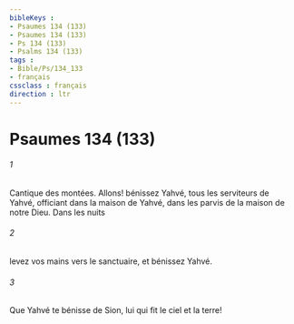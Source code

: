 ```yaml
---
bibleKeys : 
- Psaumes 134 (133)
- Psaumes 134 (133)
- Ps 134 (133)
- Psalms 134 (133)
tags : 
- Bible/Ps/134_133
- français
cssclass : français
direction : ltr
---
```


# Psaumes 134 (133)

###### 1
Cantique des montées. Allons! bénissez Yahvé, tous les serviteurs de Yahvé, officiant dans la maison de Yahvé, dans les parvis de la maison de notre Dieu. Dans les nuits
###### 2
levez vos mains vers le sanctuaire, et bénissez Yahvé.
###### 3
Que Yahvé te bénisse de Sion, lui qui fit le ciel et la terre!
